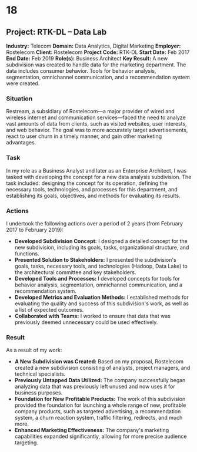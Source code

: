 # 18
## Project: RTK-DL – Data Lab

**Industry:** Telecom
**Domain:** Data Analytics, Digital Marketing
**Employer:** Rostelecom
**Client:** Rostelecom
**Project Code:** RTK-DL
**Start Date:** Feb 2017
**End Date:** Feb 2019
**Role(s):** Business Architect
**Key Result:** A new subdivision was created to handle data for the marketing department. The data includes consumer behavior. Tools for behavior analysis, segmentation, omnichannel communication, and a recommendation system were created.

### Situation
Restream, a subsidiary of Rostelecom—a major provider of wired and wireless internet and communication services—faced the need to analyze vast amounts of data from clients, such as visited websites, user interests, and web behavior. The goal was to more accurately target advertisements, react to user churn in a timely manner, and gain other marketing advantages.

### Task
In my role as a Business Analyst and later as an Enterprise Architect, I was tasked with developing the concept for a new data analysis subdivision. The task included: designing the concept for its operation, defining the necessary tools, technologies, and processes for this department, and establishing its goals, objectives, and methods for evaluating its results.

### Actions
I undertook the following actions over a period of 2 years (from February 2017 to February 2019):
* **Developed Subdivision Concept:** I designed a detailed concept for the new subdivision, including its goals, tasks, organizational structure, and functions.
* **Presented Solution to Stakeholders:** I presented the subdivision's goals, tasks, necessary tools, and technologies (Hadoop, Data Lake) to the architectural committee and key stakeholders.
* **Developed Tools and Processes:** I developed concepts for tools for behavior analysis, segmentation, omnichannel communication, and a recommendation system.
* **Developed Metrics and Evaluation Methods:** I established methods for evaluating the quality and success of this subdivision's work, as well as a list of expected outcomes.
* **Collaborated with Teams:** I worked to ensure that data that was previously deemed unnecessary could be used effectively.

### Result
As a result of my work:
* **A New Subdivision was Created:** Based on my proposal, Rostelecom created a new subdivision consisting of analysts, project managers, and technical specialists.
* **Previously Untapped Data Utilized:** The company successfully began analyzing data that was previously left unused and now uses it for business purposes.
* **Foundation for New Profitable Products:** The work of this subdivision provided the foundation for launching a whole range of new, profitable company products, such as targeted advertising, a recommendation system, a churn reaction system, traffic filtering, redirects, and much more.
* **Enhanced Marketing Effectiveness:** The company's marketing capabilities expanded significantly, allowing for more precise audience targeting.

